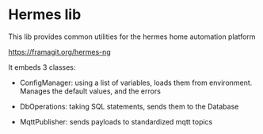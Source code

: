 Hermes lib
==========

This lib provides common utilities for the hermes home automation platform

https://framagit.org/hermes-ng

It embeds 3 classes:

* ConfigManager: using a list of variables, loads them from environment. Manages the default values, and the errors

* DbOperations: taking SQL statements, sends them to the Database

* MqttPublisher: sends payloads to standardized mqtt topics
 
